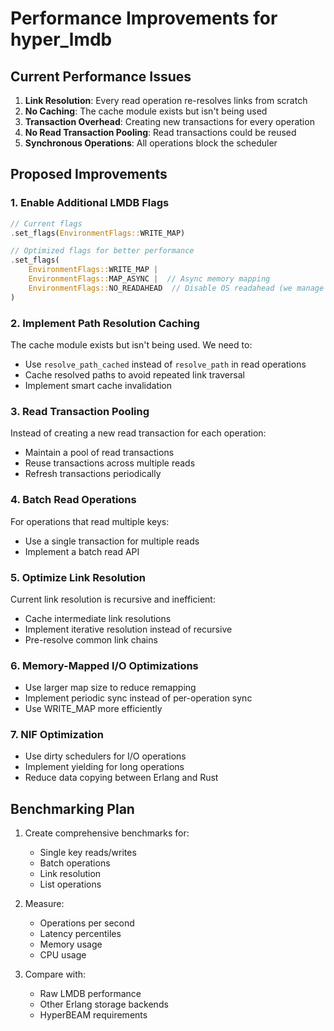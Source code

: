 # Performance Improvements for hyper_lmdb

## Current Performance Issues

1. **Link Resolution**: Every read operation re-resolves links from scratch
2. **No Caching**: The cache module exists but isn't being used
3. **Transaction Overhead**: Creating new transactions for every operation
4. **No Read Transaction Pooling**: Read transactions could be reused
5. **Synchronous Operations**: All operations block the scheduler

## Proposed Improvements

### 1. Enable Additional LMDB Flags

```rust
// Current flags
.set_flags(EnvironmentFlags::WRITE_MAP)

// Optimized flags for better performance
.set_flags(
    EnvironmentFlags::WRITE_MAP |
    EnvironmentFlags::MAP_ASYNC |  // Async memory mapping
    EnvironmentFlags::NO_READAHEAD  // Disable OS readahead (we manage caching)
)
```

### 2. Implement Path Resolution Caching

The cache module exists but isn't being used. We need to:
- Use `resolve_path_cached` instead of `resolve_path` in read operations
- Cache resolved paths to avoid repeated link traversal
- Implement smart cache invalidation

### 3. Read Transaction Pooling

Instead of creating a new read transaction for each operation:
- Maintain a pool of read transactions
- Reuse transactions across multiple reads
- Refresh transactions periodically

### 4. Batch Read Operations

For operations that read multiple keys:
- Use a single transaction for multiple reads
- Implement a batch read API

### 5. Optimize Link Resolution

Current link resolution is recursive and inefficient:
- Cache intermediate link resolutions
- Implement iterative resolution instead of recursive
- Pre-resolve common link chains

### 6. Memory-Mapped I/O Optimizations

- Use larger map size to reduce remapping
- Implement periodic sync instead of per-operation sync
- Use WRITE_MAP more efficiently

### 7. NIF Optimization

- Use dirty schedulers for I/O operations
- Implement yielding for long operations
- Reduce data copying between Erlang and Rust

## Benchmarking Plan

1. Create comprehensive benchmarks for:
   - Single key reads/writes
   - Batch operations
   - Link resolution
   - List operations

2. Measure:
   - Operations per second
   - Latency percentiles
   - Memory usage
   - CPU usage

3. Compare with:
   - Raw LMDB performance
   - Other Erlang storage backends
   - HyperBEAM requirements